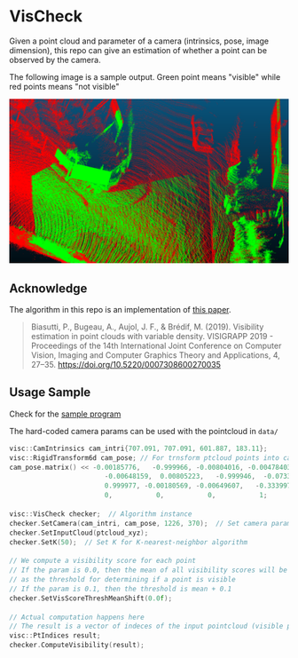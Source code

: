 # VisCheck

Given a point cloud and parameter of a camera (intrinsics, pose, image dimension), this repo can give an estimation of whether a point can be observed by the camera.

The following image is a sample output. Green point means "visible" while red points means "not visible"

![sample output](./docs/sample.png)

## Acknowledge

The algorithm in this repo is an implementation of [this paper](https://www.scitepress.org/Papers/2019/73086/pdf/index.html).

> Biasutti, P., Bugeau, A., Aujol, J. F., & Brédif, M. (2019). Visibility estimation in point clouds with variable density. VISIGRAPP 2019 - Proceedings of the 14th International Joint Conference on Computer Vision, Imaging and Computer Graphics Theory and Applications, 4, 27–35. https://doi.org/10.5220/0007308600270035

## Usage Sample

Check for the [sample program](./sample/visiblity_estimation.cc)

The hard-coded camera params can be used with the pointcloud in `data/`

```c++
visc::CamIntrinsics cam_intri{707.091, 707.091, 601.887, 183.11};
visc::RigidTransform6d cam_pose; // For trnsform ptcloud points into camera frame
cam_pose.matrix() << -0.00185776,   -0.999966, -0.00804016, -0.00478403,
                        -0.00648159,  0.00805223,   -0.999946,  -0.0733743,
                        0.999977, -0.00180569, -0.00649607,   -0.333997,
                        0,           0,           0,           1;

visc::VisCheck checker;  // Algorithm instance
checker.SetCamera(cam_intri, cam_pose, 1226, 370);  // Set camera params
checker.SetInputCloud(ptcloud_xyz); 
checker.SetK(50);  // Set K for K-nearest-neighbor algorithm

// We compute a visibility score for each point
// If the param is 0.0, then the mean of all visibility scores will be used
// as the threshold for determining if a point is visible
// If the param is 0.1, then the threshold is mean + 0.1
checker.SetVisScoreThreshMeanShift(0.0f);

// Actual computation happens here
// The result is a vector of indeces of the input pointcloud (visible points)
visc::PtIndices result;
checker.ComputeVisibility(result);
```